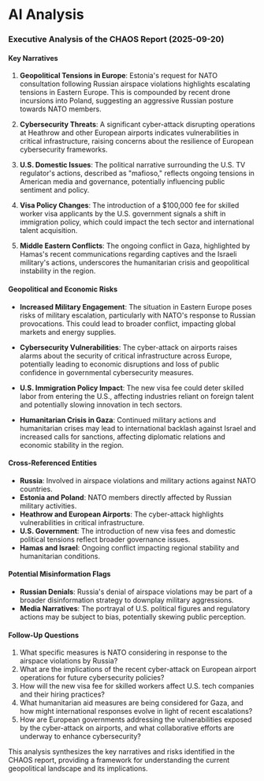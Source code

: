 # AI Analysis

### Executive Analysis of the CHAOS Report (2025-09-20)

#### Key Narratives
1. **Geopolitical Tensions in Europe**: Estonia's request for NATO consultation following Russian airspace violations highlights escalating tensions in Eastern Europe. This is compounded by recent drone incursions into Poland, suggesting an aggressive Russian posture towards NATO members.
   
2. **Cybersecurity Threats**: A significant cyber-attack disrupting operations at Heathrow and other European airports indicates vulnerabilities in critical infrastructure, raising concerns about the resilience of European cybersecurity frameworks.

3. **U.S. Domestic Issues**: The political narrative surrounding the U.S. TV regulator's actions, described as "mafioso," reflects ongoing tensions in American media and governance, potentially influencing public sentiment and policy.

4. **Visa Policy Changes**: The introduction of a $100,000 fee for skilled worker visa applicants by the U.S. government signals a shift in immigration policy, which could impact the tech sector and international talent acquisition.

5. **Middle Eastern Conflicts**: The ongoing conflict in Gaza, highlighted by Hamas's recent communications regarding captives and the Israeli military's actions, underscores the humanitarian crisis and geopolitical instability in the region.

#### Geopolitical and Economic Risks
- **Increased Military Engagement**: The situation in Eastern Europe poses risks of military escalation, particularly with NATO's response to Russian provocations. This could lead to broader conflict, impacting global markets and energy supplies.
  
- **Cybersecurity Vulnerabilities**: The cyber-attack on airports raises alarms about the security of critical infrastructure across Europe, potentially leading to economic disruptions and loss of public confidence in governmental cybersecurity measures.

- **U.S. Immigration Policy Impact**: The new visa fee could deter skilled labor from entering the U.S., affecting industries reliant on foreign talent and potentially slowing innovation in tech sectors.

- **Humanitarian Crisis in Gaza**: Continued military actions and humanitarian crises may lead to international backlash against Israel and increased calls for sanctions, affecting diplomatic relations and economic stability in the region.

#### Cross-Referenced Entities
- **Russia**: Involved in airspace violations and military actions against NATO countries.
- **Estonia and Poland**: NATO members directly affected by Russian military activities.
- **Heathrow and European Airports**: The cyber-attack highlights vulnerabilities in critical infrastructure.
- **U.S. Government**: The introduction of new visa fees and domestic political tensions reflect broader governance issues.
- **Hamas and Israel**: Ongoing conflict impacting regional stability and humanitarian conditions.

#### Potential Misinformation Flags
- **Russian Denials**: Russia's denial of airspace violations may be part of a broader disinformation strategy to downplay military aggressions.
- **Media Narratives**: The portrayal of U.S. political figures and regulatory actions may be subject to bias, potentially skewing public perception.

#### Follow-Up Questions
1. What specific measures is NATO considering in response to the airspace violations by Russia?
2. What are the implications of the recent cyber-attack on European airport operations for future cybersecurity policies?
3. How will the new visa fee for skilled workers affect U.S. tech companies and their hiring practices?
4. What humanitarian aid measures are being considered for Gaza, and how might international responses evolve in light of recent escalations?
5. How are European governments addressing the vulnerabilities exposed by the cyber-attack on airports, and what collaborative efforts are underway to enhance cybersecurity? 

This analysis synthesizes the key narratives and risks identified in the CHAOS report, providing a framework for understanding the current geopolitical landscape and its implications.
